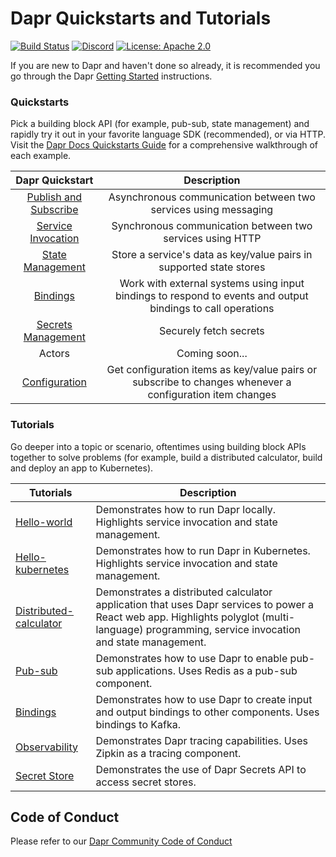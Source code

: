 # Dapr Quickstarts and Tutorials

[![Build Status](https://github.com/dapr/quickstarts/workflows/samples/badge.svg?event=push&branch=master)](https://github.com/dapr/quickstarts/actions?workflow=samples)
[![Discord](https://img.shields.io/discord/778680217417809931)](https://discord.com/channels/778680217417809931/778680217417809934)
[![License: Apache 2.0](https://img.shields.io/badge/License-Apache-yellow.svg)](https://www.apache.org/licenses/LICENSE-2.0)

If you are new to Dapr and haven't done so already, it is recommended you go through the Dapr [Getting Started](https://docs.dapr.io/getting-started/install-dapr-cli/) instructions.

### Quickstarts
Pick a building block API (for example, pub-sub, state management) and rapidly try it out in your favorite language SDK (recommended), or via HTTP. Visit the [Dapr Docs Quickstarts Guide](https://docs.dapr.io/getting-started/quickstarts/) for a comprehensive walkthrough of each example. 

| Dapr Quickstart | Description |
|:--------------------:|:--------------------:|
| [Publish and Subscribe](./pub_sub) | Asynchronous communication between two services using messaging |
| [Service Invocation](./service_invocation) |  Synchronous communication between two services using HTTP  |
| [State Management](./state_management/) | Store a service's data as key/value pairs in supported state stores |
| [Bindings](./bindings/) | Work with external systems using input bindings to respond to events and output bindings to call operations|
| [Secrets Management](./secrets_management/) | Securely fetch secrets |
| Actors | Coming soon... |
| [Configuration](./configuration) | Get configuration items as key/value pairs or subscribe to changes whenever a configuration item changes |

### Tutorials
Go deeper into a topic or scenario, oftentimes using building block APIs together to solve problems (for example, build a distributed calculator, build and deploy an app to Kubernetes).

| Tutorials  | Description                                                                                                                                                        |
|--------------------------|------------------------------------------------------------------------------------------------------------------------------------------------------------------------------------------------|
| [Hello-world](./tutorials/hello-world)            | Demonstrates how to run Dapr locally. Highlights service invocation and state management.                                                                                                      |
| [Hello-kubernetes](./tutorials/hello-kubernetes)       | Demonstrates how to run Dapr in Kubernetes. Highlights service invocation and state management.                                                                                                |
| [Distributed-calculator](./tutorials/distributed-calculator) | Demonstrates a distributed calculator application that uses Dapr services to power a React web app. Highlights polyglot (multi-language) programming, service invocation and state management. |
| [Pub-sub](./tutorials/pub-sub)                | Demonstrates how to use Dapr to enable pub-sub applications. Uses Redis as a pub-sub component.                                                                                          |
| [Bindings](./tutorials/bindings)            | Demonstrates how to use Dapr to create input and output bindings to other components. Uses bindings to Kafka.                                                                            |
| [Observability](./tutorials/observability) | Demonstrates Dapr tracing capabilities. Uses Zipkin as a tracing component. |
| [Secret Store](./tutorials/secretstore) | Demonstrates the use of Dapr Secrets API to access secret stores. |

## Code of Conduct

Please refer to our [Dapr Community Code of Conduct](https://github.com/dapr/community/blob/master/CODE-OF-CONDUCT.md)
